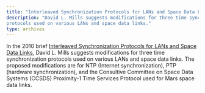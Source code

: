 ```yaml
---
title: "Interleaved Synchronization Protocols for LANs and Space Data Links"
description: "David L. Mills suggests modifications for three time synchronization
protocols used on various LANs and space data links."
type: archives
---
```


In the 2010 brief [Interleaved Synchronization Protocols for LANs and Space Data Links](/reflib/brief/onwire/onwire.pdf), David L. Mills suggests modifications for three time synchronization protocols used on various LANs and space data links. The proposed modifications are for NTP (Internet synchronization), PTP (hardware synchronization), and the Consultive Committee on Space Data Systems (CCSDS) Proximity-1 Time Services Protocol used for Mars space data links.

<br>